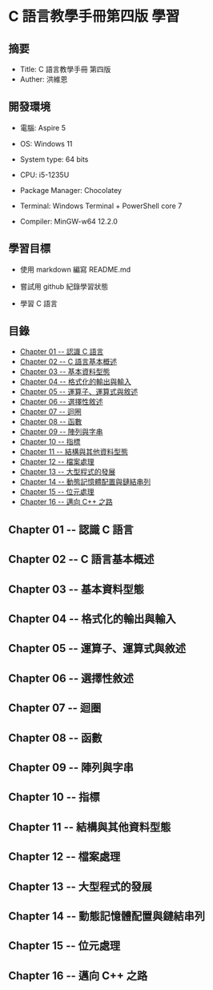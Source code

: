 # C 語言教學手冊第四版 學習 #

## 摘要 ##

* Title: C 語言教學手冊 第四版
* Auther: 洪維恩

## 開發環境 ##

* 電腦: Aspire 5

* OS: Windows 11

* System type: 64 bits

* CPU: i5-1235U

* Package Manager: Chocolatey

* Terminal: Windows Terminal + PowerShell core 7

* Compiler: MinGW-w64 12.2.0

## 學習目標 ##

* 使用 markdown 編寫 README.md

* 嘗試用 github 紀錄學習狀態

* 學習 C 語言

## 目錄 ##

* [Chapter 01 -- 認識 C 語言](#chapter-01----認識-c-語言)
* [Chapter 02 -- C 語言基本概述](#chapter-02----c-語言基本概述)
* [Chapter 03 -- 基本資料型態](#chapter-03----基本資料型態)
* [Chapter 04 -- 格式化的輸出與輸入](#chapter-04----格式化的輸出與輸入)
* [Chapter 05 -- 運算子、運算式與敘述](#chapter-05----運算子運算式與敘述)
* [Chapter 06 -- 選擇性敘述](#chapter-06----選擇性敘述)
* [Chapter 07 -- 迴圈](#chapter-07----迴圈)
* [Chapter 08 -- 函數](#chapter-08----函數)
* [Chapter 09 -- 陣列與字串](#chapter-09----陣列與字串)
* [Chapter 10 -- 指標](#chapter-10----指標)
* [Chapter 11 -- 結構與其他資料型態](#chapter-11----結構與其他資料型態)
* [Chapter 12 -- 檔案處理](#chapter-12----檔案處理)
* [Chapter 13 -- 大型程式的發展](#chapter-13----大型程式的發展)
* [Chapter 14 -- 動態記憶體配置與鏈結串列](#chapter-14----動態記憶體配置與鏈結串列)
* [Chapter 15 -- 位元處理](#chapter-15----位元處理)
* [Chapter 16 -- 邁向 C++ 之路](#chapter-16----邁向-c-之路)

## Chapter 01 -- 認識 C 語言 ##

## Chapter 02 -- C 語言基本概述 ##

## Chapter 03 -- 基本資料型態 ##

## Chapter 04 -- 格式化的輸出與輸入 ##

## Chapter 05 -- 運算子、運算式與敘述 ##

## Chapter 06 -- 選擇性敘述 ##

## Chapter 07 -- 迴圈 ##

## Chapter 08 -- 函數 ##

## Chapter 09 -- 陣列與字串 ##

## Chapter 10 -- 指標 ##

## Chapter 11 -- 結構與其他資料型態 ##

## Chapter 12 -- 檔案處理 ##

## Chapter 13 -- 大型程式的發展 ##

## Chapter 14 -- 動態記憶體配置與鏈結串列 ##

## Chapter 15 -- 位元處理 ##

## Chapter 16 -- 邁向 C++ 之路 ##
